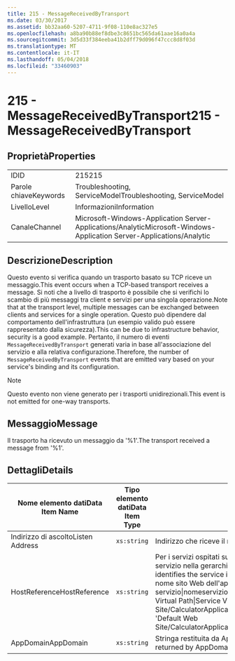 ```yaml
---
title: 215 - MessageReceivedByTransport
ms.date: 03/30/2017
ms.assetid: bb32aa60-5207-4711-9f08-110e8ac327e5
ms.openlocfilehash: a8ba90b88ef8dbe3c8651bc565da61aae16a0a4a
ms.sourcegitcommit: 3d5d33f384eeba41b2dff79d096f47ccc8d8f03d
ms.translationtype: MT
ms.contentlocale: it-IT
ms.lasthandoff: 05/04/2018
ms.locfileid: "33460903"
---
```

# <a name="215---messagereceivedbytransport"></a><span data-ttu-id="70a0e-102">215 - MessageReceivedByTransport</span><span class="sxs-lookup"><span data-stu-id="70a0e-102">215 - MessageReceivedByTransport</span></span>
## <a name="properties"></a><span data-ttu-id="70a0e-103">Proprietà</span><span class="sxs-lookup"><span data-stu-id="70a0e-103">Properties</span></span>  
  
|||  
|-|-|  
|<span data-ttu-id="70a0e-104">ID</span><span class="sxs-lookup"><span data-stu-id="70a0e-104">ID</span></span>|<span data-ttu-id="70a0e-105">215</span><span class="sxs-lookup"><span data-stu-id="70a0e-105">215</span></span>|  
|<span data-ttu-id="70a0e-106">Parole chiave</span><span class="sxs-lookup"><span data-stu-id="70a0e-106">Keywords</span></span>|<span data-ttu-id="70a0e-107">Troubleshooting, ServiceModel</span><span class="sxs-lookup"><span data-stu-id="70a0e-107">Troubleshooting, ServiceModel</span></span>|  
|<span data-ttu-id="70a0e-108">Livello</span><span class="sxs-lookup"><span data-stu-id="70a0e-108">Level</span></span>|<span data-ttu-id="70a0e-109">Informazioni</span><span class="sxs-lookup"><span data-stu-id="70a0e-109">Information</span></span>|  
|<span data-ttu-id="70a0e-110">Canale</span><span class="sxs-lookup"><span data-stu-id="70a0e-110">Channel</span></span>|<span data-ttu-id="70a0e-111">Microsoft-Windows-Application Server-Applications/Analytic</span><span class="sxs-lookup"><span data-stu-id="70a0e-111">Microsoft-Windows-Application Server-Applications/Analytic</span></span>|  
  
## <a name="description"></a><span data-ttu-id="70a0e-112">Descrizione</span><span class="sxs-lookup"><span data-stu-id="70a0e-112">Description</span></span>  
 <span data-ttu-id="70a0e-113">Questo evento si verifica quando un trasporto basato su TCP riceve un messaggio.</span><span class="sxs-lookup"><span data-stu-id="70a0e-113">This event occurs when a TCP-based transport receives a message.</span></span> <span data-ttu-id="70a0e-114">Si noti che a livello di trasporto è possibile che si verifichi lo scambio di più messaggi tra client e servizi per una singola operazione.</span><span class="sxs-lookup"><span data-stu-id="70a0e-114">Note that at the transport level, multiple messages can be exchanged between clients and services for a single operation.</span></span> <span data-ttu-id="70a0e-115">Questo può dipendere dal comportamento dell'infrastruttura (un esempio valido può essere rappresentato dalla sicurezza).</span><span class="sxs-lookup"><span data-stu-id="70a0e-115">This can be due to infrastructure behavior, security is a good example.</span></span> <span data-ttu-id="70a0e-116">Pertanto, il numero di eventi `MessageReceivedByTransport` generati varia in base all'associazione del servizio e alla relativa configurazione.</span><span class="sxs-lookup"><span data-stu-id="70a0e-116">Therefore, the number of `MessageReceivedByTransport` events that are emitted vary based on your service's binding and its configuration.</span></span>  
  
> [!NOTE]
>  <span data-ttu-id="70a0e-117">Questo evento non viene generato per i trasporti unidirezionali.</span><span class="sxs-lookup"><span data-stu-id="70a0e-117">This event is not emitted for one-way transports.</span></span>  
  
## <a name="message"></a><span data-ttu-id="70a0e-118">Messaggio</span><span class="sxs-lookup"><span data-stu-id="70a0e-118">Message</span></span>  
 <span data-ttu-id="70a0e-119">Il trasporto ha ricevuto un messaggio da '%1'.</span><span class="sxs-lookup"><span data-stu-id="70a0e-119">The transport received a message from '%1'.</span></span>  
  
## <a name="details"></a><span data-ttu-id="70a0e-120">Dettagli</span><span class="sxs-lookup"><span data-stu-id="70a0e-120">Details</span></span>  
  
|<span data-ttu-id="70a0e-121">Nome elemento dati</span><span class="sxs-lookup"><span data-stu-id="70a0e-121">Data Item Name</span></span>|<span data-ttu-id="70a0e-122">Tipo elemento dati</span><span class="sxs-lookup"><span data-stu-id="70a0e-122">Data Item Type</span></span>|<span data-ttu-id="70a0e-123">Descrizione</span><span class="sxs-lookup"><span data-stu-id="70a0e-123">Description</span></span>|  
|--------------------|--------------------|-----------------|  
|<span data-ttu-id="70a0e-124">Indirizzo di ascolto</span><span class="sxs-lookup"><span data-stu-id="70a0e-124">Listen Address</span></span>|`xs:string`|<span data-ttu-id="70a0e-125">Indirizzo che riceve il messaggio.</span><span class="sxs-lookup"><span data-stu-id="70a0e-125">The address that received the message.</span></span>|  
|<span data-ttu-id="70a0e-126">HostReference</span><span class="sxs-lookup"><span data-stu-id="70a0e-126">HostReference</span></span>|`xs:string`|<span data-ttu-id="70a0e-127">Per i servizi ospitati su Web, questo campo identifica in modo univoco il servizio nella gerarchia Web.</span><span class="sxs-lookup"><span data-stu-id="70a0e-127">For Web-hosted services, this field uniquely identifies the service in the Web hierarchy.</span></span> <span data-ttu-id="70a0e-128">Il formato viene definito come ' nome sito Web dell'applicazione virtuale percorso&#124;percorso virtuale servizio&#124;nomeservizio '.</span><span class="sxs-lookup"><span data-stu-id="70a0e-128">Its format is defined as 'Web Site Name Application Virtual Path&#124;Service Virtual Path&#124;ServiceName'.</span></span> <span data-ttu-id="70a0e-129">Esempio: ' Default Web Site/CalculatorApplication&#124;/CalculatorService.svc&#124;CalculatorService'.</span><span class="sxs-lookup"><span data-stu-id="70a0e-129">Example: 'Default Web Site/CalculatorApplication&#124;/CalculatorService.svc&#124;CalculatorService'.</span></span>|  
|<span data-ttu-id="70a0e-130">AppDomain</span><span class="sxs-lookup"><span data-stu-id="70a0e-130">AppDomain</span></span>|`xs:string`|<span data-ttu-id="70a0e-131">Stringa restituita da AppDomain.CurrentDomain.FriendlyName.</span><span class="sxs-lookup"><span data-stu-id="70a0e-131">The string returned by AppDomain.CurrentDomain.FriendlyName.</span></span>|
